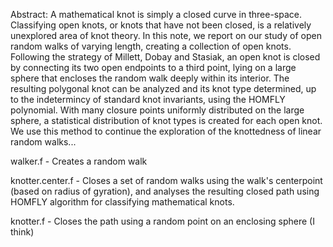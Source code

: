 Abstract: A mathematical knot is simply a closed curve in three-space. Classifying open knots, or knots that have not been closed, is a relatively unexplored area of knot theory. In this note, we report on our study of open random walks of varying length, creating a collection of open knots. Following the strategy of Millett, Dobay and Stasiak, an open knot is closed by connecting its two open endpoints to a third point, lying on a large sphere that encloses the random walk deeply within its interior. The resulting polygonal knot can be analyzed and its knot type determined, up to the indetermincy of standard knot invariants, using the HOMFLY polynomial. With many closure points uniformly distributed on the large sphere, a statistical distribution of knot types is created for each open knot. We use this method to continue the exploration of the knottedness of linear random walks...

walker.f - Creates a random walk

knotter.center.f - Closes a set of random walks using the walk's centerpoint (based on radius of gyration), and analyses the resulting closed path using HOMFLY algorithm for classifying mathematical knots.

knotter.f - Closes the path using a random point on an enclosing sphere (I think)
